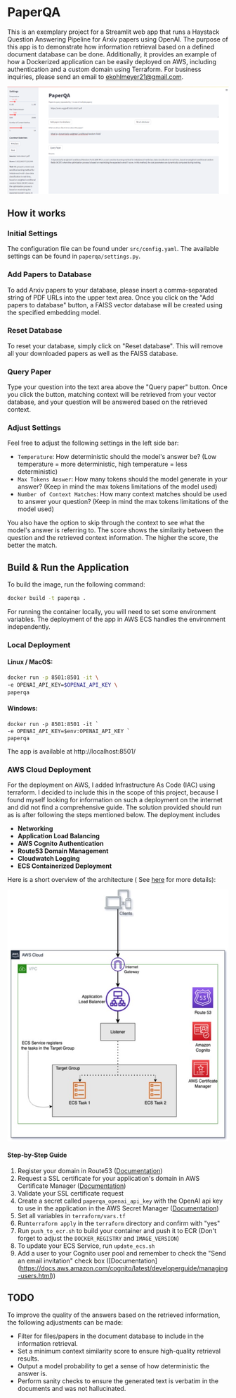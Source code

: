 # PaperQA

This is an exemplary project for a Streamlit web app that runs a Haystack Question Answering Pipeline for Arxiv papers
using OpenAI. The purpose of this app is to demonstrate how information retrieval based on a defined document database
can be done. Additionally, it provides an example of how a Dockerized application can be easily deployed on AWS,
including authentication and a custom domain using Terraform. For business inquiries, please send an email
to [ekohlmeyer21@gmail.com](mailto:ekohlmeyer21@gmail.com).

![example](src/example.png)

## How it works

### Initial Settings

The configuration file can be found under `src/config.yaml`. The available settings can be found
in `paperqa/settings.py`.

### Add Papers to Database

To add Arxiv papers to your database, please insert a comma-separated string of PDF URLs into the upper text area. Once
you click on the "Add papers to database" button, a FAISS vector database will be created using the specified embedding
model.

### Reset Database

To reset your database, simply click on "Reset database". This will remove all your downloaded papers as well as the
FAISS database.

### Query Paper

Type your question into the text area above the "Query paper" button. Once you click the button, matching context will
be retrieved from your vector database, and your question will be answered based on the retrieved context.

### Adjust Settings

Feel free to adjust the following settings in the left side bar:

* `Temperature`: How deterministic should the model's answer be? (Low temperature = more deterministic, high temperature
  = less deterministic)
* `Max Tokens Answer`: How many tokens should the model generate in your answer? (Keep in mind the max tokens
  limitations of the model used)
* `Number of Context Matches`: How many context matches should be used to answer your question? (Keep in mind the max
  tokens limitations of the model used)

You also have the option to skip through the context to see what the model's answer is referring to. The score shows the
similarity between the question and the retrieved context information. The higher the score, the better the match.

## Build & Run the Application

To build the image, run the following command:

```bash
docker build -t paperqa .
```

For running the container locally, you will need to set some environment variables. The deployment of the app in AWS ECS
handles the environment independently.

### Local Deployment

#### Linux / MacOS:

```bash
docker run -p 8501:8501 -it \
-e OPENAI_API_KEY=$OPENAI_API_KEY \
paperqa 
```

#### Windows:

```shell
docker run -p 8501:8501 -it `
-e OPENAI_API_KEY=$env:OPENAI_API_KEY `
paperqa 
```

The app is available at http://localhost:8501/

### AWS Cloud Deployment

For the deployment on AWS, I added Infrastructure As Code (IAC) using terraform. I decided to include this in the scope
of this project, because I found myself looking for information on such a deployment on the internet and did not find a
comprehensive guide. The solution provided should run as is after following the steps mentioned below. The deployment
includes

* **Networking**
* **Application Load Balancing**
* **AWS Cognito Authentication**
* **Route53 Domain Management**
* **Cloudwatch Logging**
* **ECS Containerized Deployment**

Here is a short overview of the architecture (
See [here](https://aws.amazon.com/de/blogs/containers/securing-amazon-elastic-container-service-applications-using-application-load-balancer-and-amazon-cognito/
) for more details):

![img.png](src/architecture.png)

#### Step-by-Step Guide

1. Register your domain in
   Route53 ([Documentation](https://docs.aws.amazon.com/Route53/latest/DeveloperGuide/domain-register.html))
2. Request a SSL certificate for your application's domain in AWS Certificate
   Manager ([Documentation](https://docs.aws.amazon.com/acm/latest/userguide/gs-acm-request-public.html))
3. Validate your SSL certificate request
4. Create a secret called `paperqa_openai_api_key` with the OpenAI api key to use in the application in the AWS Secret
   Manager ([Documentation](https://docs.aws.amazon.com/secretsmanager/latest/userguide/create_secret.html))
5. Set all variables in `terraform/vars.tf`
6. Run`terraform apply` in the `terraform` directory and confirm with "yes"
7. Run `push_to_ecr.sh` to build your container and push it to ECR (Don't forget to adjust the `DOCKER_REGISTRY`
   and `IMAGE_VERSION`)
8. To update your ECS Service, run `update_ecs.sh`
9. Add a user to your Cognito user pool and remember to check the "Send an email invitation" check box
   ([Documentation] (https://docs.aws.amazon.com/cognito/latest/developerguide/managing-users.html))

## TODO

To improve the quality of the answers based on the retrieved information, the following adjustments can be made:

* Filter for files/papers in the document database to include in the information retrieval.
* Set a minimum context similarity score to ensure high-quality retrieval results.
* Output a model probability to get a sense of how deterministic the answer is.
* Perform sanity checks to ensure the generated text is verbatim in the documents and was not hallucinated.